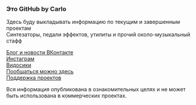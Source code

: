 ### Это GitHub by Carlo
Здесь буду выкладывать информацию по текущим и завершенным проектам<br>
Синтезаторы, педали эффектов, утилиты и прочий около-музыкальный стафф<br>

[Блог и новости ВКонтакте](https://vk.com/bycarlo)<br>
[Инстаграм](https://www.instagram.com/carlocarlocarlocarlocarlo/)<br>
[Видосики](https://www.youtube.com/channel/UCa2Oe689BiGiE1e0SV4l9ew)<br>
[Пообщаться можно здесь](https://vk.me/join/uNGo_e4lpQimftKkMFtO0WsmgifGtfISQjc=)<br>
[Поддержка проектов](https://vk.com/app6471849_-114519110)<br>

Вся информация опубликована в ознакомительных целях и не может быть использована в коммерческих проектах.
